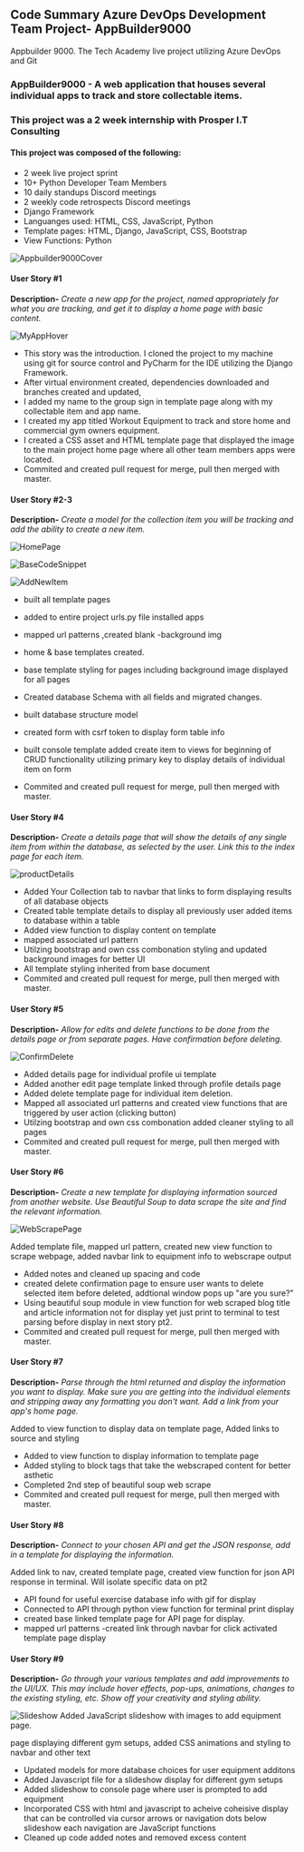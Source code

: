 ## Code Summary Azure DevOps Development Team Project- AppBuilder9000
Appbuilder 9000.  The Tech Academy live project utilizing Azure DevOps and Git

### AppBuilder9000 - A web application that houses several individual apps to track and store collectable items.
### This project was a 2 week internship with Prosper I.T Consulting

#### This project was composed of the following:

- 2 week live project sprint
- 10+ Python Developer Team Members 
- 10 daily standups Discord meetings
- 2 weekly code retrospects Discord meetings
- Django Framework
- Languanges used: HTML, CSS, JavaScript, Python
- Template pages: HTML, Django, JavaScript, CSS, Bootstrap
- View Functions: Python

![Appbuilder9000Cover](https://user-images.githubusercontent.com/92835555/163749285-a4c1e795-0e4f-4192-8bce-f7b8b49ed071.PNG)

#### User Story #1

**Description-**
*Create a new app for the project, named appropriately for what you are tracking, 
and get it to display a home page with basic content.* 


![MyAppHover](https://user-images.githubusercontent.com/92835555/163748251-e3dfaf8b-bf49-48c1-9896-2e5a6cb33d49.PNG)

- This story was the introduction.  I cloned the project to my machine using
 git 
  for source control and PyCharm for the IDE utilizing the Django Framework.  
- After virtual environment created, dependencies downloaded and branches created and updated, 
- I added my name to the group sign in template page along with my collectable item and app name. 
- I created my app titled Workout Equipment to track and store home and commercial gym owners equipment. 
- I created a CSS asset and HTML template page that displayed the image to the main project home page where all other team
  members apps were located.
- Commited and created pull request for merge, pull then merged with master.


#### User Story #2-3

**Description-**
*Create a model for the collection item you will be tracking and add the ability to create a new item.*

![HomePage](https://user-images.githubusercontent.com/92835555/163748681-f172bc2e-3e03-4d1c-96cb-50c266a63c62.PNG)

![BaseCodeSnippet](https://user-images.githubusercontent.com/92835555/163748739-892e6bc1-32c5-4062-86c7-1b5a399e3667.PNG)

 ![AddNewItem](https://user-images.githubusercontent.com/92835555/163750136-d354aee4-78d8-46df-8624-d25fcea601c9.PNG)
 
- built all template pages
- added to entire project urls.py file installed apps
- mapped url patterns ,created blank -background img
- home & base templates created.
- base template styling for pages including background image displayed for all pages 
 
- Created database Schema with all fields and migrated changes.    
- built database structure model 
- created form with csrf token to display form table info
- built console template added create item to views for beginning of CRUD functionality
  utilizing primary key to display details of individual item on form
- Commited and created pull request for merge, pull then merged with master.


#### User Story #4

**Description-**
*Create a details page that will show the details of any single item from within the database, as selected by the user. 
Link this to the index page for each item.*

![productDetails](https://user-images.githubusercontent.com/92835555/163748864-90bc6c6d-0cab-4721-933d-57b435504ff7.PNG)

- Added Your Collection tab to navbar that links to form displaying results of all database objects
- Created table template details to display all previously user added
  items to database within a table 
- Added view function to display content on template 
- mapped associated url pattern
- Utilzing bootstrap and own css combonation styling and updated background 
  images for better UI
- All template styling inherited from base document
- Commited and created pull request for merge, pull then merged with master.


#### User Story #5

**Description-**
*Allow for edits and delete functions to be done from the details page or from separate pages. Have confirmation before deleting.*

![ConfirmDelete](https://user-images.githubusercontent.com/92835555/163749003-2f0cf171-7937-441f-b281-c887bf564d5e.PNG)

- Added details page for individual profile ui template
- Added another edit page template linked through profile details page 
- Added delete template page for individual item deletion. 
- Mapped all associated url patterns and created view functions 
  that are triggered by user action (clicking button)
- Utilzing bootstrap and own css combonation added cleaner 
  styling to all pages 
- Commited and created pull request for merge, pull then merged with master.

#### User Story #6

**Description-**
*Create a new template for displaying information sourced from another website. Use Beautiful Soup to data scrape the site and find the relevant information.*

![WebScrapePage](https://user-images.githubusercontent.com/92835555/163749153-9d0fdf26-0254-4f6d-aa93-7a851e84537a.PNG)

Added template file, mapped url pattern, created new 
view function to scrape webpage, added navbar link to equipment info to webscrape output

- Added notes and cleaned up spacing and code
- created delete confirmation page to ensure user wants to delete
  selected item before deleted, addtional window pops up "are you sure?"
- Using beautiful soup module in view function for web scraped blog title and article information
  not for display yet just print to terminal to test parsing before display in next story pt2.
- Commited and created pull request for merge, pull then merged with master.


#### User Story #7

**Description-**
*Parse through the html returned and display the information you want to display. Make sure you are getting into the individual elements
and stripping away any formatting you don't want. Add a link from your app's home page.*

Added to view function to display data on template page,  Added links to source and styling

- Added to view function to display information to template page
- Added styling to block tags that take the webscraped content
  for better asthetic
- Completed 2nd step of beautiful soup web scrape
- Commited and created pull request for merge, pull then merged with master.


#### User Story #8

**Description-**
*Connect to your chosen API and get the JSON response, add in a template for displaying the information.*

Added link to nav, created template page, created view function for json API response in terminal. 
Will isolate specific data on pt2

- API found for useful exercise database info with gif for display
- Connected to API through python view function for terminal print display
- created base linked template page for API page for display.
- mapped url patterns
-created link through navbar for click activated template page display


#### User Story #9

**Description-**
*Go through your various templates and add improvements to the UI/UX. 
This may include hover effects, pop-ups, animations, changes to the existing styling, etc. 
Show off your creativity and styling ability.*

 ![Slideshow](https://user-images.githubusercontent.com/92835555/163751108-9683513c-87eb-4311-bb3f-24d13cb4c91c.PNG)
Added JavaScript slideshow with images to add equipment page.

page displaying different gym setups, 
added CSS animations and styling to navbar and other text

- Updated models for more database choices for user equipment additons
- Added Javascript file for a slideshow display for different gym setups
- Added slideshow to console page where user is prompted to add equipment
- Incorporated CSS with html and javascript to acheive coheisive display
  that can be controlled via cursor arrows or navigation dots below slideshow 
  each navigation are JavaScript functions
- Cleaned up code added notes and removed excess content
